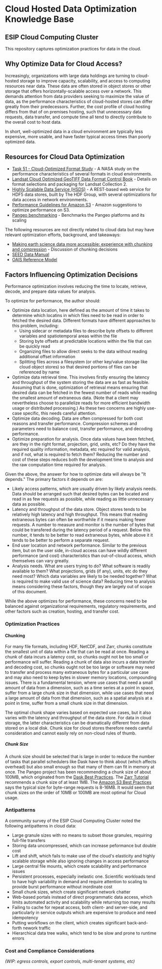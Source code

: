 # Cloud Hosted Data Optimization Knowledge Base
## ESIP Cloud Computing Cluster

This repository captures optimization practices for data in the cloud.

## Why Optimize Data for Cloud Access?

Increasingly, organizations with large data holdings are turning to cloud-hosted
storage to improve capacity, scalability, and access to computing resources near
data.  These data are often stored in object stores or other storage that offers
horizontally-scalable access over a network.  This demands attention from data
providers seeking to maximize the value of data, as the performance
characteristics of cloud-hosted stores can differ greatly from their
predecessors.  Further, the cost profile of cloud hosting differs from that of
on premises hosting, such that unnecessary data requests, data transfer, and
compute time all tend to directly contribute to the overall cost to host data.

In short, well-optimized data in a cloud environment are typically less
expensive, more usable, and have faster typical access times than poorly optimized
data.

## Resources for Cloud Data Optimization

* [Task 51 - Cloud-Optimized Format
  Study](https://ntrs.nasa.gov/search.jsp?R=20200001178) - A NASA study on the
  performance characteristics of several formats in cloud environments.
* [Landsat Cloud Optimized GeoTIFF Data Format Control
  Book](https://www.usgs.gov/media/files/landsat-cloud-optimized-geotiff-data-format-control-book)  -
  Details on format selections and packaging for Landsat Collection 2.
* [Highly Scalable Data Service (HSDS)](https://github.com/HDFGroup/hsds) - A REST-based web service for HDF5 data stores, built by The HDF Group, with
  several optimizations for data access in network environments.
* [Performance Guidelines for Amazon S3](https://docs.aws.amazon.com/AmazonS3/latest/dev/optimizing-performance-guidelines.html) - Amazon suggestions to optimize performance on S3.
* [Pangeo benchmarking](https://github.com/pangeo-data/benchmarking) - Benchmarks the Pangeo platforms and its scaling

The following resources are not directly related to cloud data but may have relevant optimization efforts, background, and takeaways:

* [Making	earth	science	data	more	accessible: experience	with	chunking	and	compression](https://www.unidata.ucar.edu/presentations/Rew/ams-2013-rew-fixed.pdf) - Discussion of chunking decisions
* [SEED Data Manual](http://www.fdsn.org/pdf/SEEDManual_V2.4.pdf)
* [OAIS Reference Model](http://www.oais.info/)

## Factors Influencing Optimization Decisions

Performance optimization involves reducing the time to locate, retrieve, decode, and prepare data values for analysis.

To optimize for performance, the author should:

* Optimize data location, here defined as the amount of time it takes to determine which locatins in which files need to be read in order to fetched the desired data.  Different formats have different approaches to this problem, including:
  * Using sidecar or metadata files to describe byte offsets to different variables and spatiotemporal areas within the file
  * Storing byte offsets at predictable locations within the file that can be quickly read
  * Organizing files to allow direct seeks to the data without reading additional offset information
  * Splitting files across a filesystem (or other key/value storage like cloud object stores) so that desired portions of files can be referenced by name
* Optimize data retrieval time.  This involves firstly ensuring the latency and throughput of the system storing the data are as fast as feasible.  Assuming that is done, optimization of retrieval means ensuring that desired data can be fetched in the fewest number of reads while reading the smallest amount of extraneous data.  (Note that a client may nevertheless choose to parallelize reads for more efficient bandwidth usage or distributed processing.)  As these two concerns are highly use-case specific, this needs careful attention.
* Optimize data decoding.  Data are often compressed for both cost reasons and transfer performance.  Compression schemes and parameters need to balance cost, transfer performance, and decoding performance.
* Optimize preparation for analysis.  Once data values have been fetched, are they in the right format, projection, grid, units, etc?  Do they have the required quality information, metadata, etc required for valid analysis, and if not, what is required to fetch them?  Reducing the number and cost of these steps reduces both the development time to analysis and the raw computation time required for analysis.

Given the above, the answer for how to optimize data will always be "It depends."  The primary factors it depends on are:

* Likely access patterns, which are usually driven by likely analysis needs.  Data should be arranged such that desired bytes can be located and read in as few requests as possible, while reading as little unnecessary data as possible.
* Latency and throughput of the data store.  Object stores tends to be relatively high latency and high throughput.  This means that reading extraneous bytes can often be worthwhile if it means making fewer requests.  A number to measure and monitor is the number of bytes that could be transfered during the latency period of a request.  Below this number, it tends to be better to read extraneous bytes, while above it it tends to be better to perform a separate request.
* End user location and network performance.  Similar to the previous item, but on the user side, in-cloud access can have wildly different performance (and cost) characteristics than out-of-cloud access, which themselves can vary greatly.
* Analysis needs.  What are users trying to do?  What software is readily available to them?  What projections, grids (if any), units, etc do they need most?  Which data variables are likely to be needed together?  What is required to make valid use of science data?  Reducing time to analysis means considering these factors, though they are largely out of scope of this document.

While the above optimizes for performance, these concerns need to be balanced against organizational requirements, regulatory requirements, and other factors such as creation, hosting, and transfer cost.

### Optimization Practices

#### Chunking 

For many file formats, including HDF, NetCDF, and Zarr, chunks constitute the smallest unit of data within a file that can be read at once.  Reading a chunk of data incurs a latency cost, so chunks ought not be too small or performance will suffer.  Reading a chunk of data also incurs a data transfer and decoding cost, so chunks ought not be too large or software may need to transfer and process many extraneous bytes for a particular use case and may also need to keep bytes in slower memory locations, compounding issues.  There is a fundamental tension, where use cases that need a small amount of data from a dimension, such as a time series at a point in space, suffer from a large chunk size in that dimension, while use cases that need a large amount of data from that dimension, such as a spatial analysis at a point in time, suffer from a small chunk size in that dimension.

The optimal chunk shape varies based on expected use cases, but it also varies with the latency and throughput of the data store.  For data in cloud storage, the latter characteristics can be dramatically different from data stored on a local disk.  Chunk size for cloud stores therefore needs careful consideration and cannot easily rely on non-cloud rules of thumb.

##### Chunk Size 

A chunk size should be selected that is large in order to reduce the number of tasks that parallel schedulers like Dask have to think about (which affects overhead) but also small enough so that many of them can fit in memory at once. The Pangeo project has been recommending a chunk size of about 100MB, which originated from the [Dask Best Practices](https://docs.dask.org/en/latest/array-best-practices.html#select-a-good-chunk-size).  The [Zarr Tutorial](https://zarr.readthedocs.io/en/v2.0.0/tutorial.html#chunk-size-and-shape) recommends a chunk size of at least 1MB.   The [Amazon S3 Best Practices](https://docs.aws.amazon.com/AmazonS3/latest/dev/optimizing-performance-guidelines.html#optimizing-performance-guidelines-get-range) says the typical size for byte-range requests is 8-16MB. It would seem that chunk sizes on the order of 10MB or 100MB are most optimal for Cloud usage.
 


### Antipatterns

A community survey of the ESIP Cloud Computing Cluster noted the following antipatterns in cloud data:

* Large granule sizes with no means to subset those granules, requiring full-file transfers
* Storing data uncompressed, which can increase peformance but double cost
* Lift and shift, which fails to make use of the cloud's elasticity and highly scalable storage while also ignoring changes in access performance
* Large central file mounts, which create scalability and performance issues
* Persistent processes, especially inelastic one.  Scientific workloads tend to have high variability in demand and require attention to scaling to provide burst performance without inordinate cost
* Small chunk sizes, which create significant network chatter
* Web-based portals instead of direct programmatic data access, which limits automated activity and scalability while returning too many results
* Failing to cache for repeat access, both client- and server-side, and particularly in service outputs which are expensive to produce and need idempotency
* Putting workflows on the client, which creates significant back-and-forth nework traffic
* Hierarchical data tree walks, which tend to be slow and prone to runtime errors

### Cost and Compliance Considerations

_(WIP: egress controls, export controls, multi-tenant systems, etc)_
